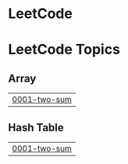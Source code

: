# LeetCode
<!---LeetCode Topics Start-->
# LeetCode Topics
## Array
|  |
| ------- |
| [0001-two-sum](https://github.com/deekshith15kumar/LeetCode/tree/master/0001-two-sum) |
## Hash Table
|  |
| ------- |
| [0001-two-sum](https://github.com/deekshith15kumar/LeetCode/tree/master/0001-two-sum) |
<!---LeetCode Topics End-->